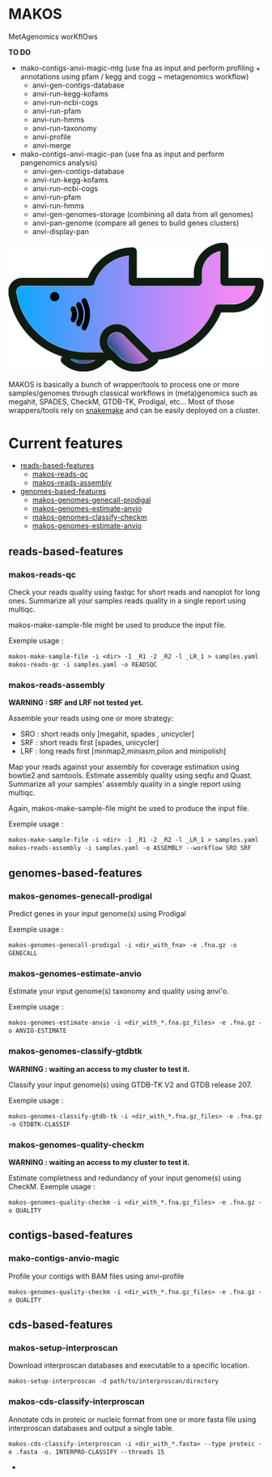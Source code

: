# MAKOS
MetAgenomics worKflOws 

**TO DO**

- mako-contigs-anvi-magic-mtg (use fna as input and perform profiling + annotations using pfam / kegg and cogg ~ metagenomics workflow)
	- anvi-gen-contigs-database
	- anvi-run-kegg-kofams
	- anvi-run-ncbi-cogs
	- anvi-run-pfam
	- anvi-run-hmms
	- anvi-run-taxonomy
	- anvi-profile
	- anvi-merge
- mako-contigs-anvi-magic-pan (use fna as input and perform pangenomics analysis)
	- anvi-gen-contigs-database
	- anvi-run-kegg-kofams
	- anvi-run-ncbi-cogs
	- anvi-run-pfam
	- anvi-run-hmms
	- anvi-gen-genomes-storage (combining all data from all genomes)
	- anvi-pan-genome (compare all genes to build genes clusters)
	- anvi-display-pan



<p align="center">
  <img src="mako.png">
</p>

MAKOS is basically a bunch of wrapper/tools to process one or more samples/genomes through classical workflows in (meta)genomics such as megahit, SPADES, CheckM, GTDB-TK, Prodigal, etc...
Most of those wrappers/tools rely on [snakemake](https://snakemake.readthedocs.io/en/stable/) and can be easily deployed on a cluster.

# Current features

- [reads-based-features](#reads-based-features)
	- [makos-reads-qc](#makos-reads-qc)
	- [makos-reads-assembly](#makos-reads-assembly)
- [genomes-based-features](#genomes-based-features)
	- [makos-genomes-genecall-prodigal](#makos-genomes-genecall-prodigal)
	- [makos-genomes-estimate-anvio](#makos-genomes-estimate-anvio)
	- [makos-genomes-classify-checkm](#makos-genomes-classify-checkm)
	- [makos-genomes-estimate-anvio](#makos-genomes-estimate-anvio)


## reads-based-features

### makos-reads-qc

Check your reads quality using fastqc for short reads and nanoplot for long ones. Summarize all your samples reads quality in a single report using multiqc.

makos-make-sample-file might be used to produce the input file.

Exemple usage :

```
makos-make-sample-file -i <dir> -1 _R1 -2 _R2 -l _LR_1 > samples.yaml
makos-reads-qc -i samples.yaml -o READSQC 
```

### makos-reads-assembly

**WARNING : SRF and LRF not tested yet.**

Assemble your reads using one or more strategy:

- SRO : short reads only [megahit, spades , unicycler]
- SRF : short reads first [spades, unicycler]
- LRF : long reads first [minmap2,miniasm,pilon and minipolish]

Map your reads against your assembly for coverage estimation using bowtie2 and samtools.
Estimate assembly quality using seqfu and Quast.
Summarize all your samples' assembly quality in a single report using multiqc.

Again, makos-make-sample-file might be used to produce the input file.

Exemple usage :

```
makos-make-sample-file -i <dir> -1 _R1 -2 _R2 -l _LR_1 > samples.yaml
makos-reads-assembly -i samples.yaml -o ASSEMBLY --workflow SRO SRF  
```

## genomes-based-features

### makos-genomes-genecall-prodigal
Predict genes in your input genome(s) using Prodigal

Exemple usage :

```
makos-genomes-genecall-prodigal -i <dir_with_fna> -e .fna.gz -o GENECALL
```

### makos-genomes-estimate-anvio
Estimate your input genome(s) taxonomy and quality using anvi'o.

Exemple usage :

```
makos-genomes-estimate-anvio -i <dir_with_*.fna.gz_files> -e .fna.gz -o ANVIO-ESTIMATE
```

### makos-genomes-classify-gtdbtk
**WARNING : waiting an access to my cluster to test it.**

Classify your input genome(s) using GTDB-TK V2 and GTDB release 207.

Exemple usage :

```
makos-genomes-classify-gtdb-tk -i <dir_with_*.fna.gz_files> -e .fna.gz -o GTDBTK-CLASSIF
```
### makos-genomes-quality-checkm
**WARNING : waiting an access to my cluster to test it.**

Estimate completness and redundancy of your input genome(s) using CheckM.
Exemple usage :

```
makos-genomes-quality-checkm -i <dir_with_*.fna.gz_files> -e .fna.gz -o QUALITY
```

## contigs-based-features

### mako-contigs-anvio-magic

Profile your contigs with BAM files using anvi-profile 

```
makos-genomes-quality-checkm -i <dir_with_*.fna.gz_files> -e .fna.gz -o QUALITY
```

## cds-based-features

### makos-setup-interproscan

Download interproscan databases and executable to a specific location.

```
makos-setup-interproscan -d path/to/interproscan/directory
```

### makos-cds-classify-interproscan

Annotate cds in proteic or nucleic format from one or more fasta file using interproscan databases and output a single table.

```
makos-cds-classify-interproscan -i <dir_with_*.fasta> --type proteic -e .fasta -o. INTERPRO-CLASSIFY --threads 15
```







-
